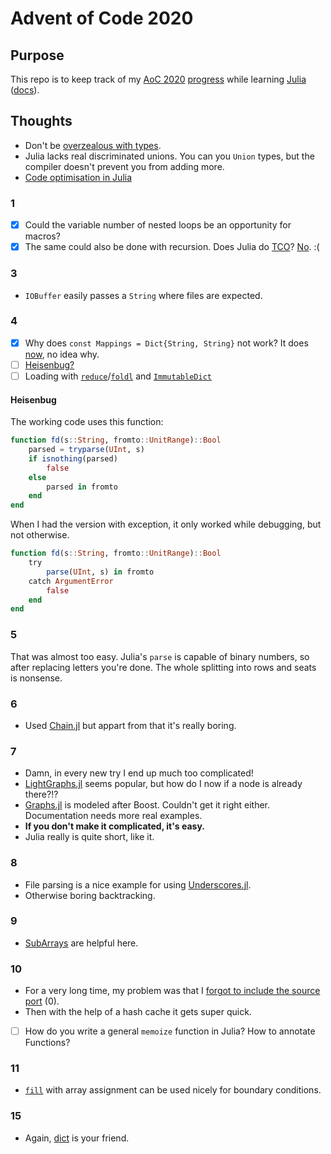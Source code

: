 # Advent of Code 2020

## Purpose

This repo is to keep track of my [AoC 2020][aoc] [progress] while learning [Julia][] ([docs]).

## Thoughts

- Don't be [overzealous with types][overzealous].
- Julia lacks real discriminated unions. You can you `Union` types, but the compiler doesn't prevent you from adding more.
- [Code optimisation in Julia][optimization]

### 1

- [x] Could the variable number of nested loops be an opportunity for macros?
- [x] The same could also be done with recursion. Does Julia do [TCO][]? [No][notco]. :(

### 3

- `IOBuffer` easily passes a `String` where files are expected.

### 4

- [x] Why does `const Mappings = Dict{String, String}` not work? It does [now](https://github.com/CmdQ/AoC2020/commit/e2c14ecce1fcd80a8872ccf5ce800d1537a1a867), no idea why.
- [ ] [Heisenbug?][heisenbug4]
- [ ] Loading with [`reduce`][reduce]/[`foldl`][foldl] and [`ImmutableDict`][ImmutableDict]

#### Heisenbug

The working code uses this function:

```julia
function fd(s::String, fromto::UnitRange)::Bool
    parsed = tryparse(UInt, s)
    if isnothing(parsed)
        false
    else
        parsed in fromto
    end
end
```

When I had the version with exception, it only worked while debugging, but not otherwise.

```julia
function fd(s::String, fromto::UnitRange)::Bool
    try
        parse(UInt, s) in fromto
    catch ArgumentError
        false
    end
end
```

### 5

That was almost too easy. Julia's `parse` is capable of binary numbers, so after replacing letters you're done.
The whole splitting into rows and seats is nonsense.

### 6

- Used [Chain.jl][chain_jl] but appart from that it's really boring.

### 7

- Damn, in every new try I end up much too complicated!
- [LightGraphs.jl][lightgraphs_jl] seems popular, but how do I now if a node is already there?!?
- [Graphs.jl][graphs_jl] is modeled after Boost. Couldn't get it right either. Documentation needs more real examples.
- **If you don't make it complicated, it's easy.**
- Julia really is quite short, like it.

### 8

- File parsing is a nice example for using [Underscores.jl][underscores].
- Otherwise boring backtracking.

### 9

- [SubArrays][] are helpful here.

### 10

- For a very long time, my problem was that I [forgot to include the source port][reddit10] (0).
- Then with the help of a hash cache it gets super quick.
- [ ] How do you write a general `memoize` function in Julia? How to annotate Functions?

### 11

- [`fill`][fill] with array assignment can be used nicely for boundary conditions.

### 15

- Again, [dict][] is your friend.


[aoc]: https://adventofcode.com/
[progress]: https://adventofcode.com/2020
[julia]: https://julialang.org/
[docs]: https://docs.julialang.org/en/v1/
[tco]: https://en.wikipedia.org/wiki/Tail_call
[heisenbug4]: https://stackoverflow.com/questions/65140849/
[notco]: https://groups.google.com/g/julia-dev/c/POP6YXCnP-k/m/vTxLngw_jSIJ
[reduce]: https://docs.julialang.org/en/v1/base/collections/#Base.reduce-Tuple{Any,Any}
[foldl]: https://docs.julialang.org/en/v1/base/collections/#Base.foldl-Tuple{Any,Any}
[ImmutableDict]: https://docs.julialang.org/en/v1/base/collections/#Base.ImmutableDict
[underscores]: https://c42f.github.io/Underscores.jl/stable/
[lightgraphs_jl]: https://github.com/JuliaGraphs/LightGraphs.jl
[graphs_jl]: https://graphsjl-docs.readthedocs.io/en/latest/
[chain_jl]: https://github.com/jkrumbiegel/Chain.jl
[subarrays]: https://docs.julialang.org/en/v1/devdocs/subarrays/
[fill]: https://docs.julialang.org/en/v1/base/arrays/#Base.fill
[reddit10]: https://www.reddit.com/r/adventofcode/comments/kd0ksw/2020_day_10_part_2_always_the_same_wrong_example/
[dict]: https://docs.julialang.org/en/v1/base/collections/#Base.Dict
[overzealous]: https://stackoverflow.com/a/56430371/581002
[optimization]: https://techytok.com/code-optimisation-in-julia/
